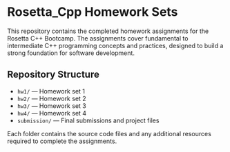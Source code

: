 # Rosetta_Cpp Homework Sets

This repository contains the completed homework assignments for the Rosetta C++ Bootcamp. The assignments cover fundamental to intermediate C++ programming concepts and practices, designed to build a strong foundation for software development.

## Repository Structure

- `hw1/` — Homework set 1  
- `hw2/` — Homework set 2  
- `hw3/` — Homework set 3  
- `hw4/` — Homework set 4  
- `submission/` — Final submissions and project files  

Each folder contains the source code files and any additional resources required to complete the assignments.
